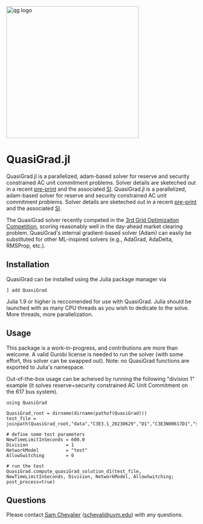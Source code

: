 <img src="https://github.com/SamChevalier/QuasiGrad.jl/blob/master/QG.svg" align="center" width="350" alt="qg logo">

# QuasiGrad.jl

QuasiGrad.jl is a parallelized, adam-based solver for reserve and security constrained AC unit commitment problems. Solver details are sketeched out in a recent [pre-print](https://arxiv.org/pdf/2310.06650.pdf) and the associated [SI](https://samchevalier.github.io/docs/SI.pdf). QuasiGrad.jl is a parallelized, adam-based solver for reserve and security constrained AC unit commitment problems. Solver details are sketeched out in a recent [pre-print](https://arxiv.org/pdf/2310.06650.pdf) and the associated [SI](https://samchevalier.github.io/docs/SI.pdf). 

The QuasiGrad solver recently competed in the [3rd Grid Optimizaiton Competition](https://gocompetition.energy.gov/challenges/challenge-3), scoring reasonably well in the day-ahead market clearing problem. QuasiGrad's internal gradient-based solver (Adam) can easily be substituted for other ML-inspired solvers (e.g., AdaGrad, AdaDelta, RMSProp, etc.).

## Installation
QuasiGrad can be installed using the Julia package manager via
```
] add QuasiGrad
```
Julia 1.9 or higher is reccomended for use with QuasiGrad. Julia should be launched with as many CPU threads as you wish to dedicate to the solve. More threads, more parallelization.

## Usage
This package is a work-in-progress, and contributions are more than welcome. A valid Gurobi license is needed to run the solver (with some effort, this solver can be swapped out). Note: no QuasiGrad functions are exported to Julia's namespace.

Out-of-the-box usage can be acheived by running the following "division 1" example (it solves reserve+security constrained AC Unit Commitment on the 617 bus system).

```
using QuasiGrad

QuasiGrad_root = dirname(dirname(pathof(QuasiGrad)))
test_file = joinpath(QuasiGrad_root,"data","C3E3.1_20230629","D1","C3E3N00617D1","scenario_001.json")

# define some test parameters
NewTimeLimitInSeconds = 600.0
Division              = 1
NetworkModel          = "test"
AllowSwitching        = 0

# run the test
QuasiGrad.compute_quasiGrad_solution_d1(test_file, NewTimeLimitInSeconds, Division, NetworkModel, AllowSwitching; post_process=true)
```
## Questions
Please contact [Sam Chevalier](https://samchevalier.github.io/) (schevali@uvm.edu) with any questions.
